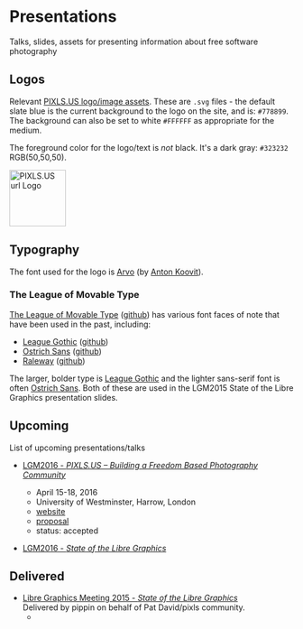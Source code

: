 # Presentations
Talks, slides, assets for presenting information about free software photography

## Logos
Relevant [PIXLS.US logo/image assets][Logos].
These are `.svg` files - the default slate blue is the current background to the logo on the site, and is: `#778899`.  The background can also be set to white `#FFFFFF` as appropriate for the medium.

The foreground color for the logo/text is _not_ black.  It's a dark gray: `#323232` RGB(50,50,50).

[Logos]: ./Logos

<a href="https://github.com/pixlsus/Presentations/blob/master/Logos/pixls.us-logo-url.svg">
<img src="https://pixls.us/images/pixls.us-logo-250px.png" alt="PIXLS.US url Logo" width="100" height="100" >
</a>


## Typography
The font used for the logo is [Arvo][] (by [Anton Koovit][koovit]).

[Arvo]: https://www.google.com/fonts/specimen/Arvo 
[koovit]: https://profiles.google.com/110835161102775862873/about 


### The League of Movable Type
[The League of Movable Type][lmt] ([github](https://github.com/theleagueof)) has various font faces of note that have been used in the past, including:

* [League Gothic][] ([github](https://github.com/theleagueof/league-gothic))
* [Ostrich Sans][] ([github](https://github.com/theleagueof/ostrich-sans))
* [Raleway][] ([github](https://github.com/theleagueof/raleway))

The larger, bolder type is [League Gothic][] and the lighter sans-serif font is often [Ostrich Sans][]. Both of these are used in the LGM2015 State of the Libre Graphics presentation slides.

[League Gothic]: https://www.theleagueofmoveabletype.com/league-gothic 
[Ostrich Sans]: https://www.theleagueofmoveabletype.com/ostrich-sans 
[lmt]: https://www.theleagueofmoveabletype.com/ 
[Raleway]: http://theleagueofmoveabletype.com/raleway


## Upcoming
List of upcoming presentations/talks
* [LGM2016 - _PIXLS.US – Building a Freedom Based Photography Community_](/LGM2016_PIXLS.US/)
    * April 15-18, 2016
    * University of Westminster, Harrow, London
    * [website](http://www.libregraphicsmeeting.org/2016/)
    * [proposal](/LGM2016_PIXLS.US/proposal.md)
    * status: accepted

* [LGM2016 - _State of the Libre Graphics_]()


## Delivered
* [Libre Graphics Meeting 2015 - _State of the Libre Graphics_][lgm2015]  
    Delivered by pippin on behalf of Pat David/pixls community.
    * [website]: http://www.libregraphicsmeeting.org/2015/

[lgm2015]: /LGM2015_State_Of/

